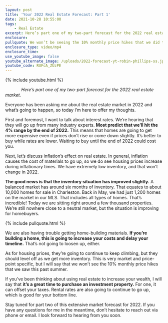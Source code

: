 ```yaml
---
layout: post
title: 'Your 2022 Real Estate Forecast: Part 1'
date: 2021-10-28 10:55:00
tags:
    - Real Estate
excerpt: Here’s part one of my two-part forecast for the 2022 real estate market.
enclosure:
pullquote: We won’t be seeing the 10% monthly price hikes that we did this summer.
enclosure_type: video/mp4
enclosure_time:
use_youtube_image: false
youtube_alternate_image: /uploads/2022-forecast-yt-robin-phillips-ss.jpg
youtube_code: RUFcA_ZUzPE
---
```

{% include youtube.html %}

*&nbsp; &nbsp; &nbsp; &nbsp; &nbsp; &nbsp; &nbsp;Here’s part one of my two-part forecast for the 2022 real estate market.*

Everyone has been asking me about the real estate market in 2022 and what’s going to happen, so today I’m here to offer my thoughts.

First and foremost, I want to talk about interest rates. We’re hearing that they will go up from many industry experts. **Most predict that we’ll hit the 4% range by the end of 2022.** This means that homes are going to get more expensive even if prices don’t rise or come down slightly. It’s better to buy while rates are lower. Waiting to buy until the end of 2022 could cost you.

Next, let’s discuss inflation’s effect on real estate. In general, inflation causes the cost of materials to go up, so we do see housing prices increase during inflationary times. We have extremely low inventory, and that won’t change in 2022.&nbsp;

**The good news is that the inventory situation has improved slightly.** A balanced market has around six months of inventory. That equates to about 10,000 homes for sale in Charleston. Back in May, we had just 1,200 homes on the market in our MLS. That includes all types of homes. That’s incredible\! Today we are sitting right around a few thousand properties. We’re still nowhere close to a neutral market, but the situation is improving for homebuyers.

{% include pullquote.html %}

We are also having trouble getting home-building materials. **If you’re building a home, this is going to increase your costs and delay your timeline.** That’s not going to loosen up, either.&nbsp;

As for housing prices, they’re going to continue to keep climbing, but they should level off as we get more inventory. This is very market and price-point specific, but I will say that we won’t see the 10% monthly price hikes that we saw this past summer.

If you’ve been thinking about using real estate to increase your wealth, I will say that **it’s a great time to purchase an investment property.** For one, it can offset your taxes. Rental rates are also going to continue to go up, which is good for your bottom line.

Stay tuned for part two of this extensive market forecast for 2022. If you have any questions for me in the meantime, don’t hesitate to reach out via phone or email. I look forward to hearing from you soon.
